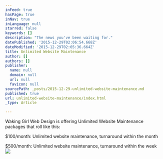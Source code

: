 ```yaml
---
inFeed: true
hasPage: true
inNav: true
inLanguage: null
starred: false
keywords: []
description: "The news you've been waiting for."
datePublished: '2015-12-29T02:06:54.668Z'
dateModified: '2015-12-29T02:05:36.664Z'
title: Unlimited Website Maintenance
author: []
authors: []
publisher:
  name: null
  domain: null
  url: null
  favicon: null
sourcePath: _posts/2015-12-29-unlimited-website-maintenance.md
published: true
url: unlimited-website-maintenance/index.html
_type: Article

---
```

Waking Girl Web Design is offering Unlimited Website Maintenance packages that roll like this:

$100/month: Unlimited website maintenance, turnaround within the month

$500/month: Unlimited website maintenance, turnaround within the week
![](https://the-grid-user-content.s3-us-west-2.amazonaws.com/a4e27a31-ad43-400b-99a0-95f44362f155.jpg)